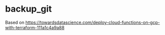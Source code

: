 # backup_git

Based on https://towardsdatascience.com/deploy-cloud-functions-on-gcp-with-terraform-111a1c4a9a88

